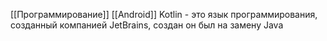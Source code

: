 [[Программирование]]
[[Android]]
Kotlin - это язык программирования, созданный компанией JetBrains, создан он был на замену Java
